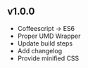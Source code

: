 ## v1.0.0
- Coffeescript -> ES6
- Proper UMD Wrapper
- Update build steps
- Add changelog
- Provide minified CSS
